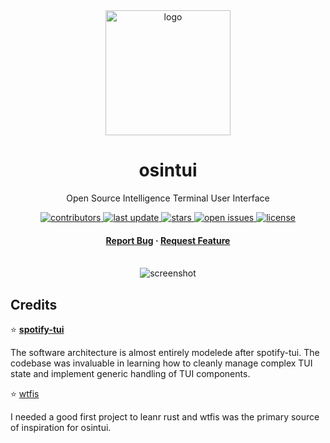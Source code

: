 <div align="center">
  <img src="https://avatars.githubusercontent.com/u/13785584?s=280&v=4" alt="logo" width="200" height="auto" />
  <h1>osintui</h1>
  <p> Open Source Intelligence Terminal User Interface </p>
  <!-- Badges -->
  <p>
    <a href="https://github.com/wssheldon/osintui/graphs/contributors">
      <img src="https://img.shields.io/github/contributors/wssheldon/osintui" alt="contributors" />
    </a>
    <a href="">
      <img src="https://img.shields.io/github/last-commit/wssheldon/osintui" alt="last update" />
    </a>
    <a href="https://github.com/wssheldon/osintui/stargazers">
      <img src="https://img.shields.io/github/stars/wssheldon/osintui" alt="stars" />
    </a>
    <a href="https://github.com/wssheldon/osintui/issues/">
      <img src="https://img.shields.io/github/issues/wssheldon/osintui" alt="open issues" />
    </a>
    <a href="https://github.com/wssheldon/osintui/blob/master/LICENSE">
      <img src="https://img.shields.io/github/license/wssheldon/osintui.svg" alt="license" />
    </a>
  </p>
  <h4>
    <a href="https://github.com/wssheldon/osintui/issues/">Report Bug</a>
    <span> · </span>
    <a href="https://github.com/wssheldon/osintui/issues/">Request Feature</a>
  </h4>
</div>
<br />
<div align="center">
  <img src="https://placehold.co/600x400?text=Your+Screenshot+here" alt="screenshot" />
</div>


## Credits

⭐ **[spotify-tui](https://github.com/Rigellute/spotify-tui)**

The software architecture is almost entirely modelede after spotify-tui. The codebase was invaluable in learning how to cleanly manage complex TUI state and implement generic handling of TUI components.

⭐ [wtfis](https://github.com/pirxthepilot/wtfis)

I needed a good first project to leanr rust and wtfis was the primary source of inspiration for osintui.